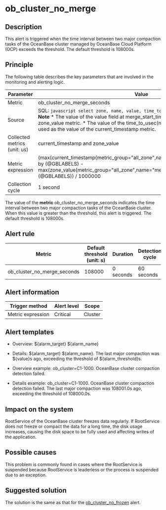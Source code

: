 ob_cluster_no_merge 
========================================



**Description** 
------------------------------------

This alert is triggered when the time interval between two major compaction tasks of the OceanBase cluster managed by OceanBase Cloud Platform (OCP) exceeds the threshold. The default threshold is 108000s.

Principle 
------------------------------

The following table describes the key parameters that are involved in the monitoring and alerting logic. 


|          Parameter           |                                                                                                                                                                                                                                   Value                                                                                                                                                                                                                                    |
|------------------------------|----------------------------------------------------------------------------------------------------------------------------------------------------------------------------------------------------------------------------------------------------------------------------------------------------------------------------------------------------------------------------------------------------------------------------------------------------------------------------|
| Metric                       | ob_cluster_no_merge_seconds                                                                                                                                                                                                                                                                                                                                                                                                                                                |
| Source                       | SQL:  ```javascript select zone, name, value, time_to_usec(now()) from __all_zone; ```  **Note**  * The value of the value field at merge_start_time is used as the value of the zone_value metric.   * The value of the time_to_usec(now()) field at merge_start_time is used as the value of the current_timestamp metric.    |
| Collected metrics (unit: us) | current_timestamp and zone_value                                                                                                                                                                                                                                                                                                                                                                                                                                           |
| Metric expression            | (max(current_timestamp{metric_group="all_zone",name="merge_start_time",@LABELS}) by (@GBLABELS) - max(zone_value{metric_group="all_zone",name="merge_start_time",@LABELS}) by (@GBLABELS)) / 1000000                                                                                                                                                                                                                                                                       |
| Collection cycle             | 1 second                                                                                                                                                                                                                                                                                                                                                                                                                                                                   |



The value of the **metric** ob_cluster_no_merge_seconds indicates the time interval between two major compaction tasks of the OceanBase cluster. When this value is greater than the threshold, this alert is triggered. The default threshold is 108000s.

**Alert rule** 
-----------------------------------



|           Metric            | Default threshold (unit: s) | Duration  | Detection cycle | Time before clearance |
|-----------------------------|-----------------------------|-----------|-----------------|-----------------------|
| ob_cluster_no_merge_seconds | 108000                      | 0 seconds | 60 seconds      | 5 minutes             |



**Alert information** 
------------------------------------------



|  Trigger method   | Alert level |  Scope  |
|-------------------|-------------|---------|
| Metric expression | Critical    | Cluster |



**Alert templates** 
----------------------------------------

* Overview: ${alarm_target} ${alarm_name}

  

* Details: ${alarm_target} ${alarm_name}. The last major compaction was ${value}s ago, exceeding the threshold of ${alarm_threshold}s.

  

* Overview example: ob_cluster=C1-1000. OceanBase cluster compaction detection failed.

  

* Details example: ob_cluster=C1-1000. OceanBase cluster compaction detection failed. The last major compaction was 108001.0s ago, exceeding the threshold of 108000.0s.

  




**Impact on the system** 
---------------------------------------------

RootService of the OceanBase cluster freezes data regularly. If RootService does not freeze or compact the data for a long time, the disk usage increases, causing the disk space to be fully used and affecting writes of the application.

**Possible causes** 
----------------------------------------

This problem is commonly found in cases where the RootService is suspended because RootService is leaderless or the process is suspended due to an exception.

**Suggested solution** 
-------------------------------------------

The solution is the same as that for the [ob_cluster_no_frozen](../2.ob-alert/8.ob_cluster_no_frozen-ob-cluster-is-not-frozen-for-a-long-time.md) alert.
